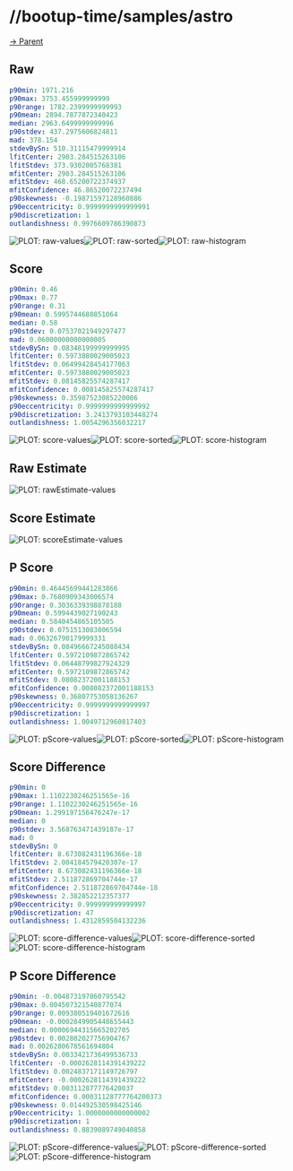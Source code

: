 
# //bootup-time/samples/astro

[→ Parent](../..)


## Raw


```yaml
p90min: 1971.216
p90max: 3753.455999999999
p90range: 1782.2399999999993
p90mean: 2894.7877872340423
median: 2963.6499999999996
p90stdev: 437.2975606824811
mad: 378.154
stdevBySn: 510.31115479999914
lfitCenter: 2903.284515263106
lfitStdev: 373.9302005768381
mfitCenter: 2903.284515263106
mfitStdev: 468.65200722374937
mfitConfidence: 46.86520072237494
p90skewness: -0.19871597128960886
p90eccentricity: 0.9999999999999991
p90discretization: 1
outlandishness: 0.9976609786390873

```

![PLOT: raw-values](./raw/values.svg)![PLOT: raw-sorted](./raw/sorted.svg)![PLOT: raw-histogram](./raw/histogram.svg)
## Score


```yaml
p90min: 0.46
p90max: 0.77
p90range: 0.31
p90mean: 0.5995744680851064
median: 0.58
p90stdev: 0.07537021949297477
mad: 0.06000000000000005
stdevBySn: 0.08348199999999995
lfitCenter: 0.5973880029005023
lfitStdev: 0.06499428454177063
mfitCenter: 0.5973880029005023
mfitStdev: 0.08145825574287417
mfitConfidence: 0.008145825574287417
p90skewness: 0.35987523085220086
p90eccentricity: 0.9999999999999992
p90discretization: 3.2413793103448274
outlandishness: 1.0054296356032217

```

![PLOT: score-values](./score/values.svg)![PLOT: score-sorted](./score/sorted.svg)![PLOT: score-histogram](./score/histogram.svg)
## Raw Estimate

![PLOT: rawEstimate-values](./rawEstimate/values.svg)
## Score Estimate

![PLOT: scoreEstimate-values](./scoreEstimate/values.svg)
## P Score


```yaml
p90min: 0.46445699441283866
p90max: 0.7680909343006574
p90range: 0.3036339398878188
p90mean: 0.5994439027190243
median: 0.5840454865105505
p90stdev: 0.0751513083806594
mad: 0.06326790179999331
stdevBySn: 0.08496667245088434
lfitCenter: 0.5972109872865742
lfitStdev: 0.06448799827924329
mfitCenter: 0.5972109872865742
mfitStdev: 0.08082372001188153
mfitConfidence: 0.008082372001188153
p90skewness: 0.36807753058136267
p90eccentricity: 0.9999999999999997
p90discretization: 1
outlandishness: 1.0049712960817403

```

![PLOT: pScore-values](./pScore/values.svg)![PLOT: pScore-sorted](./pScore/sorted.svg)![PLOT: pScore-histogram](./pScore/histogram.svg)
## Score Difference


```yaml
p90min: 0
p90max: 1.1102230246251565e-16
p90range: 1.1102230246251565e-16
p90mean: 1.299197156476247e-17
median: 0
p90stdev: 3.568763471439187e-17
mad: 0
stdevBySn: 0
lfitCenter: 8.673082431196366e-18
lfitStdev: 2.004184579420307e-17
mfitCenter: 8.673082431196366e-18
mfitStdev: 2.511872869704744e-17
mfitConfidence: 2.511872869704744e-18
p90skewness: 2.382852212357377
p90eccentricity: 0.999999999999997
p90discretization: 47
outlandishness: 1.4312859504132236

```

![PLOT: score-difference-values](./score-difference/values.svg)![PLOT: score-difference-sorted](./score-difference/sorted.svg)![PLOT: score-difference-histogram](./score-difference/histogram.svg)
## P Score Difference


```yaml
p90min: -0.004873197860795542
p90max: 0.004507321540877074
p90range: 0.009380519401672616
p90mean: -0.0002849905448655443
median: 0.00006944315665202705
p90stdev: 0.002802027756904767
mad: 0.0026280678561694804
stdevBySn: 0.0033421736499536733
lfitCenter: -0.0002628114391439222
lfitStdev: 0.0024837171149726797
mfitCenter: -0.0002628114391439222
mfitStdev: 0.003112877776420037
mfitConfidence: 0.00031128777764200373
p90skewness: 0.014492530598425146
p90eccentricity: 1.0000000000000002
p90discretization: 1
outlandishness: 0.8839089749040858

```

![PLOT: pScore-difference-values](./pScore-difference/values.svg)![PLOT: pScore-difference-sorted](./pScore-difference/sorted.svg)![PLOT: pScore-difference-histogram](./pScore-difference/histogram.svg)